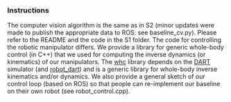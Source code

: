 ### Instructions

The computer vision algorithm is the same as in S2 (minor updates were made to publish the appropriate data to ROS: see baseline_cv.py). Please refer to the README and the code in the S1 folder. The code for controlling the robotic manipulator differs. We provide a library for generic whole-body control (in C++) that we used for computing the inverse dynamics (or kinematics) of our manipulators. The [whc](https://github.com/costashatz/whc) library depends on the [DART](http://dartsim.github.io/) simulator (and [robot_dart](https://github.com/resibots/robot_dart)) and is a generic library for whole-body inverse kinematics and/or dynamics. We also provide a general sketch of our control loop (based on ROS) so that people can re-implement our baseline on their own robot (see robot_control.cpp).
